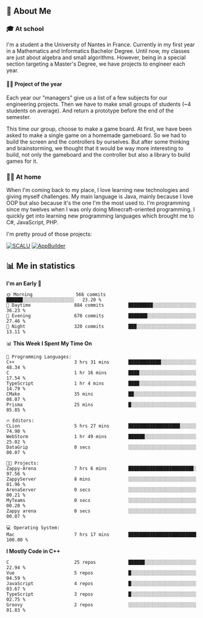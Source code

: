 ## 👀 About Me

### 🎓 At school

I'm a student a the University of Nantes in France. Currently in my first year in a Mathematics and Informatics Bachelor Degree. Until now, my classes are just about algebra and small algorithms. However, being in a special section targeting a Master's Degree, we have projects to engineer each year. 

#### 🔧🔬 Project of the year

Each year our "managers" give us a list of a few subjects for our engineering projects. Then we have to make small groups of students (~4 students on average). And return a prototype before the end of the semester.

This time our group, choose to make a game board. At first, we have been asked to make a single game on a homemade gameboard. So we had to build the screen and the controllers by ourselves. 
But after some thinking and brainstorming, we thought that it would be way more interesting to build, not only the gameboard and the controller but also a library to build games for it.

### 👨‍💻 At home

When I'm coming back to my place, I love learning new technologies and giving myself challenges. My main language is Java, mainly because I love OOP but also because it's the one I'm the most used to. I'm programming since my twelves when I was only doing Minecraft-oriented programming.  I quickly get into learning new programming languages which brought me to C#, JavaScript, PHP. 

I'm pretty proud of those projects:

[![SCALU](https://github-readme-stats.vercel.app/api/pin?username=renardfute&repo=SCALU)](https://github.com/renardfute/scalu)
[![AppBuilder](https://github-readme-stats.vercel.app/api/pin?username=pulsedev2&repo=AppBuilder)](https://github.com/pulsedev2/AppBuilder)

## 📊 Me in statistics
<!--START_SECTION:waka-->
**I'm an Early 🐤** 

```text
🌞 Morning                566 commits         ██████░░░░░░░░░░░░░░░░░░░   23.20 % 
🌆 Daytime                884 commits         █████████░░░░░░░░░░░░░░░░   36.23 % 
🌃 Evening                670 commits         ███████░░░░░░░░░░░░░░░░░░   27.46 % 
🌙 Night                  320 commits         ███░░░░░░░░░░░░░░░░░░░░░░   13.11 % 
```


📊 **This Week I Spent My Time On** 

```text
💬 Programming Languages: 
C++                      3 hrs 31 mins       ████████████░░░░░░░░░░░░░   48.34 % 
C                        1 hr 16 mins        ████░░░░░░░░░░░░░░░░░░░░░   17.54 % 
TypeScript               1 hr 4 mins         ████░░░░░░░░░░░░░░░░░░░░░   14.79 % 
CMake                    35 mins             ██░░░░░░░░░░░░░░░░░░░░░░░   08.07 % 
Prisma                   25 mins             █░░░░░░░░░░░░░░░░░░░░░░░░   05.85 % 

🔥 Editors: 
CLion                    5 hrs 27 mins       ███████████████████░░░░░░   74.90 % 
WebStorm                 1 hr 49 mins        ██████░░░░░░░░░░░░░░░░░░░   25.02 % 
DataGrip                 0 secs              ░░░░░░░░░░░░░░░░░░░░░░░░░   00.07 % 

🐱‍💻 Projects: 
Zappy-Arena              7 hrs 6 mins        ████████████████████████░   97.56 % 
ZappyServer              8 mins              ░░░░░░░░░░░░░░░░░░░░░░░░░   01.96 % 
ArenaServer              0 secs              ░░░░░░░░░░░░░░░░░░░░░░░░░   00.21 % 
MyTeams                  0 secs              ░░░░░░░░░░░░░░░░░░░░░░░░░   00.20 % 
Zappy arena              0 secs              ░░░░░░░░░░░░░░░░░░░░░░░░░   00.07 % 

💻 Operating System: 
Mac                      7 hrs 17 mins       █████████████████████████   100.00 % 
```

**I Mostly Code in C++** 

```text
C                        25 repos            ██████░░░░░░░░░░░░░░░░░░░   22.94 % 
Vue                      5 repos             █░░░░░░░░░░░░░░░░░░░░░░░░   04.59 % 
JavaScript               4 repos             █░░░░░░░░░░░░░░░░░░░░░░░░   03.67 % 
TypeScript               3 repos             █░░░░░░░░░░░░░░░░░░░░░░░░   02.75 % 
Groovy                   2 repos             ░░░░░░░░░░░░░░░░░░░░░░░░░   01.83 % 
```




<!--END_SECTION:waka-->
